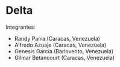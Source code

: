 # Delta

Integrantes:
- Randy Parra (Caracas, Venezuela)
- Alfredo Azuaje (Caracas, Venezuela)
- Genesis García (Barlovento, Venezuela)
- Gilmar Betancourt (Caracas, Venezuela)


